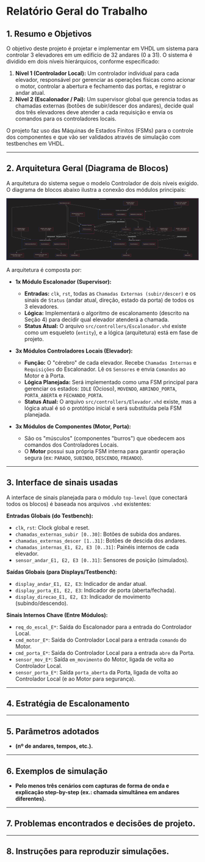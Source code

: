 # Relatório Geral do Trabalho

## 1. Resumo e Objetivos

O objetivo deste projeto é projetar e implementar em VHDL um sistema para controlar 3 elevadores em um edifício de 32 andares (0 a 31). O sistema é dividido em dois níveis hierárquicos, conforme especificado:

1.  **Nível 1 (Controlador Local):** Um controlador individual para cada elevador, responsável por gerenciar as operações físicas como acionar o motor, controlar a abertura e fechamento das portas, e registrar o andar atual.
2.  **Nível 2 (Escalonador / Pai):** Um supervisor global que gerencia todas as chamadas externas (botões de subir/descer dos andares), decide qual dos três elevadores deve atender a cada requisição e envia os comandos para os controladores locais.

O projeto faz uso das Máquinas de Estados Finitos (FSMs) para o controle dos componentes e que vão ser validados através de simulação com testbenches em VHDL.

---

## 2. Arquitetura Geral (Diagrama de Blocos)
A arquitetura do sistema segue o modelo Controlador de dois níveis exigido. O diagrama de blocos abaixo ilustra a conexão dos módulos principais:

![Diagrama](../diagramas_projeto/diagrama2710.png)

A arquitetura é composta por:

* **1x Módulo Escalonador (Supervisor):**
    * **Entradas:** `clk`, `rst`, todas as `Chamadas Externas (subir/descer)` e os sinais de `Status` (andar atual, direção, estado da porta) de todos os 3 elevadores.
    * **Lógica:** Implementará o algoritmo de escalonamento (descrito na Seção 4) para decidir qual elevador atenderá a chamada.
    * **Status Atual:** O arquivo `src/controllers/Escalonador.vhd` existe como um esqueleto (`entity`), e a lógica (arquitetura) está em fase de projeto.
* **3x Módulos Controladores Locais (Elevador):**
    * **Função:** O "cérebro" de cada elevador. Recebe `Chamadas Internas` e `Requisições` do Escalonador. Lê os `Sensores` e envia `Comandos` ao Motor e à Porta.
    * **Lógica Planejada:** Será implementado como uma FSM principal para gerenciar os estados: `IDLE` (Ocioso), `MOVENDO`, `ABRINDO_PORTA`, `PORTA_ABERTA` e `FECHANDO_PORTA`.
    * **Status Atual:** O arquivo `src/controllers/Elevador.vhd` existe, mas a lógica atual é só o protótipo inicial e será substituída pela FSM planejada.

* **3x Módulos de Componentes (Motor, Porta):**
    * São os "músculos" (componentes "burros") que obedecem aos comandos dos Controladores Locais.
    * O **Motor** possui sua própria FSM interna para garantir operação segura (ex: `PARADO`, `SUBINDO`, `DESCENDO`, `FREANDO`).

---

## 3. Interface de sinais usadas

A interface de sinais planejada para o módulo `top-level` (que conectará todos os blocos) é baseada nos arquivos `.vhd` existentes:

**Entradas Globais (do Testbench):**
* `clk`, `rst`: Clock global e reset.
* `chamadas_externas_subir [0..30]`: Botões de subida dos andares.
* `chamadas_externas_descer [1..31]`: Botões de descida dos andares.
* `chamadas_internas_E1, E2, E3 [0..31]`: Painéis internos de cada elevador.
* `sensor_andar_E1, E2, E3 [0..31]`: Sensores de posição (simulados).

**Saídas Globais (para Displays/Testbench):**
* `display_andar_E1, E2, E3`: Indicador de andar atual.
* `display_porta_E1, E2, E3`: Indicador de porta (aberta/fechada).
* `display_direcao_E1, E2, E3`: Indicador de movimento (subindo/descendo).

**Sinais Internos Chave (Entre Módulos):**
* `req_do_escal_E*`: Saída do Escalonador para a entrada do Controlador Local.
* `cmd_motor_E*`: Saída do Controlador Local para a entrada `comando` do Motor.
* `cmd_porta_E*`: Saída do Controlador Local para a entrada `abre` da Porta.
* `sensor_mov_E*`: Saída `em_movimento` do Motor, ligada de volta ao Controlador Local.
* `sensor_porta_E*`: Saída `porta_aberta` da Porta, ligada de volta ao Controlador Local (e ao Motor para segurança).

---


## 4. Estratégia de Escalonamento


---

## 5. Parâmetros adotados 

- **(nº de andares, tempos, etc.).**

---

## 6. Exemplos de simulação

- **Pelo menos três cenários com
capturas de forma de onda e explicação step-by-step
(ex.: chamada simultânea em andares diferentes).**

---

## 7. Problemas encontrados e decisões de projeto.


---

## 8. Instruções para reproduzir simulações.